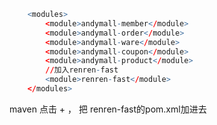 ```r
	<modules>
		<module>andymall-member</module>
		<module>andymall-order</module>
		<module>andymall-ware</module>
		<module>andymall-coupon</module>
		<module>andymall-product</module>
		//加入renren-fast
		<module>renren-fast</module>
	</modules>
```
maven 点击 +  ， 把 renren-fast的pom.xml加进去